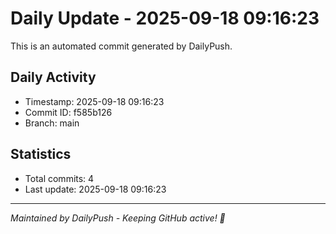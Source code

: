 # Daily Update - 2025-09-18 09:16:23

This is an automated commit generated by DailyPush.

## Daily Activity
- Timestamp: 2025-09-18 09:16:23
- Commit ID: f585b126
- Branch: main

## Statistics
- Total commits: 4
- Last update: 2025-09-18 09:16:23

---
*Maintained by DailyPush - Keeping GitHub active! 🚀*
